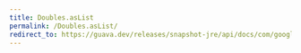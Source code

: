 ```yaml
---
title: Doubles.asList
permalink: /Doubles.asList/
redirect_to: https://guava.dev/releases/snapshot-jre/api/docs/com/google/common/primitives/Doubles.html#asList-double...-
---
```

